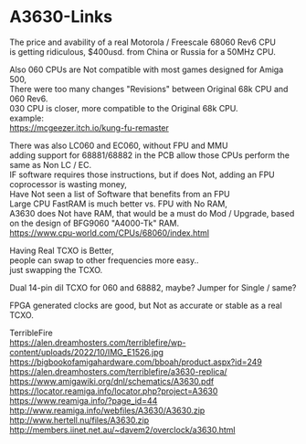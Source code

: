 # A3630-Links

The price and avability of a real Motorola / Freescale 68060 Rev6 CPU</br>
is getting ridiculous, $400usd. from China or Russia for a 50MHz CPU. </p>

Also 060 CPUs are Not compatible with most games designed for Amiga 500, </br>
There were too many changes "Revisions" between Original 68k CPU and 060 Rev6. </br>
030 CPU is closer, more compatible to the Original 68k CPU. </br>
example: </br>
https://mcgeezer.itch.io/kung-fu-remaster </p>

There was also LC060 and EC060, without FPU and MMU </br>
adding support for 68881/68882 in the PCB allow those CPUs perform the same as Non LC / EC. </br>
IF software requires those instructions, but if does Not, adding an FPU coprocessor is wasting money, </br>
Have Not seen a list of Software that benefits from an FPU </br>
Large CPU FastRAM is much better vs. FPU with No RAM, </br>
A3630 does Not have RAM, that would be a must do Mod / Upgrade, based on the design of BFG9060 "A4000-Tk" RAM. </br>
https://www.cpu-world.com/CPUs/68060/index.html </p>

Having Real TCXO is Better, </br>
people can swap to other frequencies more easy.. </br>
just swapping the TCXO. </p>

Dual 14-pin dil TCXO for 060 and 68882, maybe? Jumper for Single / same? </p>

FPGA generated clocks are good, but Not as accurate or stable as a real TCXO. </p>

TerribleFire </br>
https://alen.dreamhosters.com/terriblefire/wp-content/uploads/2022/10/IMG_E1526.jpg </br>
https://bigbookofamigahardware.com/bboah/product.aspx?id=249 </br>
https://alen.dreamhosters.com/terriblefire/a3630-replica/ </br>
https://www.amigawiki.org/dnl/schematics/A3630.pdf </br>
https://locator.reamiga.info/locator.php?project=A3630 </br>
https://www.reamiga.info/?page_id=44 </br>
http://www.reamiga.info/webfiles/A3630/A3630.zip </br>
http://www.hertell.nu/files/A3630.zip </br>
http://members.iinet.net.au/~davem2/overclock/a3630.html </p>

